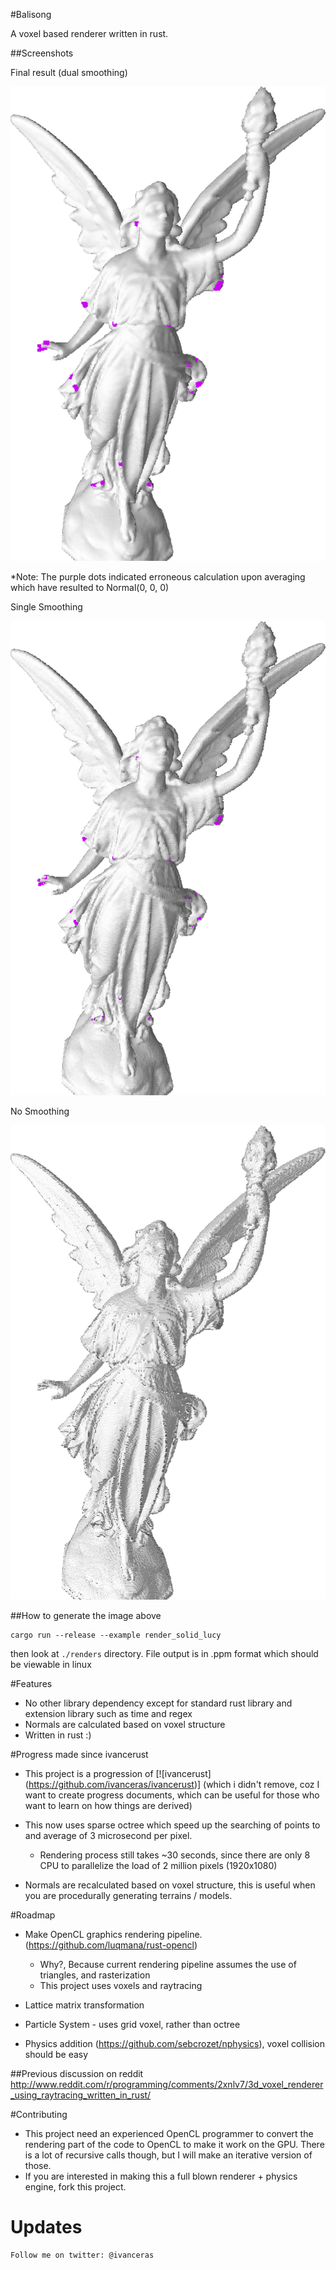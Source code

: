 #Balisong

A voxel based renderer written in rust.


##Screenshots

	
Final result (dual smoothing)

![](https://raw.githubusercontent.com/ivanceras/balisong/master/screenshots/dual_smooth.png)


*Note: The purple dots indicated erroneous calculation upon averaging which have resulted to Normal(0, 0, 0)



Single Smoothing

![](https://raw.githubusercontent.com/ivanceras/balisong/master/screenshots/single_smooth.png)




No Smoothing

![](https://raw.githubusercontent.com/ivanceras/balisong/master/screenshots/no_smoothing.png)

##How to generate the image above
	
```
cargo run --release --example render_solid_lucy

```

then look at `./renders` directory. File output is in .ppm format which should be viewable in linux


#Features
* No other library dependency except for standard rust library and extension library such as time and regex
* Normals are calculated based on voxel structure
* Written in rust :)


#Progress made since ivancerust
* This project is a progression of [![ivancerust] (https://github.com/ivanceras/ivancerust)]
 (which i didn't remove, coz I want to create progress documents, which can be useful for those who want to learn on how things are derived)
* This now uses sparse octree which speed up the searching of points to and average of 3 microsecond per pixel.
	* Rendering process still takes ~30 seconds, since there are only 8 CPU to parallelize the load of 2 million pixels (1920x1080)

* Normals are recalculated based on voxel structure, this is useful when you are procedurally generating terrains / models.
	

#Roadmap
* Make OpenCL graphics rendering pipeline. (https://github.com/luqmana/rust-opencl)
	* Why?, Because current rendering pipeline assumes the use of triangles, and rasterization
	* This project uses voxels and raytracing
		
* Lattice matrix transformation
* Particle System - uses grid voxel, rather than octree 
* Physics addition (https://github.com/sebcrozet/nphysics), voxel collision should be easy


##Previous discussion on reddit
	http://www.reddit.com/r/programming/comments/2xnlv7/3d_voxel_renderer_using_raytracing_written_in_rust/



#Contributing
* This project need an experienced OpenCL programmer to convert the rendering part of the code to OpenCL to make it work on the GPU. There is a lot of recursive calls though, but I will make an iterative version of those.
* If you are interested in making this a full blown renderer + physics engine, fork this project.

	
# Updates
	Follow me on twitter: @ivanceras